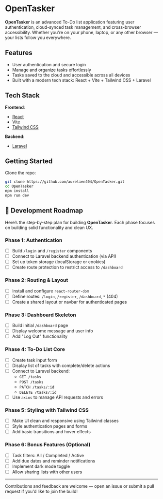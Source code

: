 # OpenTasker

**OpenTasker** is an advanced To-Do list application featuring user authentication, cloud-synced task management, and cross-browser accessibility. Whether you're on your phone, laptop, or any other browser — your lists follow you everywhere.

## Features

- User authentication and secure login
- Manage and organize tasks effortlessly
- Tasks saved to the cloud and accessible across all devices
- Built with a modern tech stack: React + Vite + Tailwind CSS + Laravel

## Tech Stack

**Frontend**:

- [React](https://reactjs.org/)
- [Vite](https://vitejs.dev/)
- [Tailwind CSS](https://tailwindcss.com/)

**Backend**:

- [Laravel](https://laravel.com/)

## Getting Started

Clone the repo:

```bash
git clone https://github.com/aurelien404/OpenTasker.git
cd OpenTasker
npm install
npm run dev
```

## 🔧 Development Roadmap

Here’s the step-by-step plan for building **OpenTasker**. Each phase focuses on building solid functionality and clean UX.

### Phase 1: Authentication

- [ ] Build `/login` and `/register` components
- [ ] Connect to Laravel backend authentication (via API)
- [ ] Set up token storage (localStorage or cookies)
- [ ] Create route protection to restrict access to `/dashboard`

### Phase 2: Routing & Layout

- [ ] Install and configure `react-router-dom`
- [ ] Define routes: `/login`, `/register`, `/dashboard`, `*` (404)
- [ ] Create a shared layout or navbar for authenticated pages

### Phase 3: Dashboard Skeleton

- [ ] Build initial `/dashboard` page
- [ ] Display welcome message and user info
- [ ] Add "Log Out" functionality

### Phase 4: To-Do List Core

- [ ] Create task input form
- [ ] Display list of tasks with complete/delete actions
- [ ] Connect to Laravel backend:
  - `GET /tasks`
  - `POST /tasks`
  - `PATCH /tasks/:id`
  - `DELETE /tasks/:id`
- [ ] Use `axios` to manage API requests and errors

### Phase 5: Styling with Tailwind CSS

- [ ] Make UI clean and responsive using Tailwind classes
- [ ] Style authentication pages and forms
- [ ] Add basic transitions and hover effects

### Phase 6: Bonus Features (Optional)

- [ ] Task filters: All / Completed / Active
- [ ] Add due dates and reminder notifications
- [ ] Implement dark mode toggle
- [ ] Allow sharing lists with other users

---

Contributions and feedback are welcome — open an issue or submit a pull request if you'd like to join the build!
